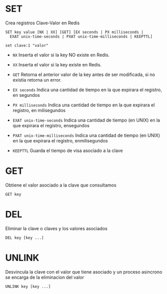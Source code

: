 # SET
Crea registros Clave-Valor en Redis

```redis
SET key value [NX | XX] [GET] [EX seconds | PX milliseconds |
  EXAT unix-time-seconds | PXAT unix-time-milliseconds | KEEPTTL]
```
`set clave:1 "valor"`

- `NX` Inserta el valor si la key NO existe en Redis.

- `XX` Inserta el valor si la key existe en Redis.

- `GET` Retorna el anterior valor de la key antes de ser modificada, si no existia retorna un error.

- `EX seconds` Indica una cantidad de tiempo en la que expirara el registro, en segundos

- `PX milliseconds` Indica una cantidad de tiempo en la que expirara el registro, en milisegundos

- `EXAT unix-time-seconds` Indica una cantidad de tiempo (en UNIX) en la que expirara el registro, ensegundos

- `PXAT unix-time-milliseconds` Indica una cantidad de tiempo (en UNIX) en la que expirara el registro, enmilisegundos

- `KEEPTTL` Guarda el tiempo de visa asociado a la clave

# GET
Obtiene el valor asociado a la clave que consultamos

```redis
GET key
```

# DEL
Eliminar la clave o claves y los valores asociados

```redis
DEL key [key ...]
```

# UNLINK
Desvincula la clave con el valor que tiene asociado y un proceso asincrono se encarga de la eliminacion del valor

```redis
UNLINK key [key ...]
```

